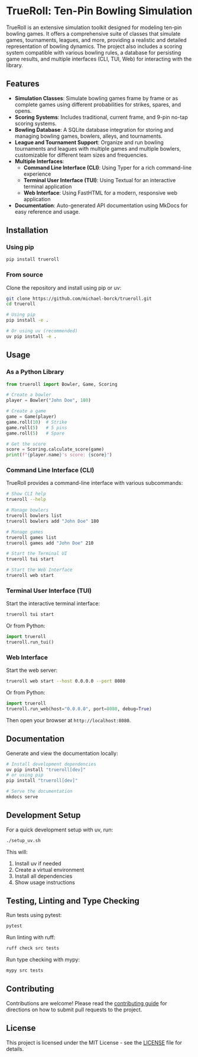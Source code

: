 # TrueRoll: Ten-Pin Bowling Simulation

TrueRoll is an extensive simulation toolkit designed for modeling ten-pin bowling games. It offers a comprehensive suite of classes that simulate games, tournaments, leagues, and more, providing a realistic and detailed representation of bowling dynamics. The project also includes a scoring system compatible with various bowling rules, a database for persisting game results, and multiple interfaces (CLI, TUI, Web) for interacting with the library.

## Features

- **Simulation Classes**: Simulate bowling games frame by frame or as complete games using different probabilities for strikes, spares, and opens.
- **Scoring Systems**: Includes traditional, current frame, and 9-pin no-tap scoring systems.
- **Bowling Database**: A SQLite database integration for storing and managing bowling games, bowlers, alleys, and tournaments.
- **League and Tournament Support**: Organize and run bowling tournaments and leagues with multiple games and multiple bowlers, customizable for different team sizes and frequencies.
- **Multiple Interfaces**:
  - **Command Line Interface (CLI)**: Using Typer for a rich command-line experience
  - **Terminal User Interface (TUI)**: Using Textual for an interactive terminal application
  - **Web Interface**: Using FastHTML for a modern, responsive web application
- **Documentation**: Auto-generated API documentation using MkDocs for easy reference and usage.

## Installation

### Using pip

```bash
pip install trueroll
```

### From source

Clone the repository and install using pip or uv:

```bash
git clone https://github.com/michael-borck/trueroll.git
cd trueroll

# Using pip
pip install -e .

# Or using uv (recommended)
uv pip install -e .
```

## Usage

### As a Python Library

```python
from trueroll import Bowler, Game, Scoring

# Create a bowler
player = Bowler("John Doe", 180)

# Create a game
game = Game(player)
game.roll(10)  # Strike
game.roll(5)   # 5 pins
game.roll(5)   # Spare

# Get the score
score = Scoring.calculate_score(game)
print(f"{player.name}'s score: {score}")
```

### Command Line Interface (CLI)

TrueRoll provides a command-line interface with various subcommands:

```bash
# Show CLI help
trueroll --help

# Manage bowlers
trueroll bowlers list
trueroll bowlers add "John Doe" 180

# Manage games
trueroll games list
trueroll games add "John Doe" 210

# Start the Terminal UI
trueroll tui start

# Start the Web Interface
trueroll web start
```

### Terminal User Interface (TUI)

Start the interactive terminal interface:

```bash
trueroll tui start
```

Or from Python:

```python
import trueroll
trueroll.run_tui()
```

### Web Interface

Start the web server:

```bash
trueroll web start --host 0.0.0.0 --port 8080
```

Or from Python:

```python
import trueroll
trueroll.run_web(host="0.0.0.0", port=8080, debug=True)
```

Then open your browser at `http://localhost:8080`.

## Documentation

Generate and view the documentation locally:

```bash
# Install development dependencies
uv pip install "trueroll[dev]"
# or using pip
pip install "trueroll[dev]"

# Serve the documentation
mkdocs serve
```

## Development Setup

For a quick development setup with uv, run:

```bash
./setup_uv.sh
```

This will:
1. Install uv if needed
2. Create a virtual environment
3. Install all dependencies
4. Show usage instructions

## Testing, Linting and Type Checking

Run tests using pytest:

```bash
pytest
```

Run linting with ruff:

```bash
ruff check src tests
```

Run type checking with mypy:

```bash
mypy src tests
```

## Contributing

Contributions are welcome! Please read the [contributing guide](docs/contribute.md) for directions on how to submit pull requests to the project.

## License

This project is licensed under the MIT License - see the [LICENSE](LICENSE) file for details.